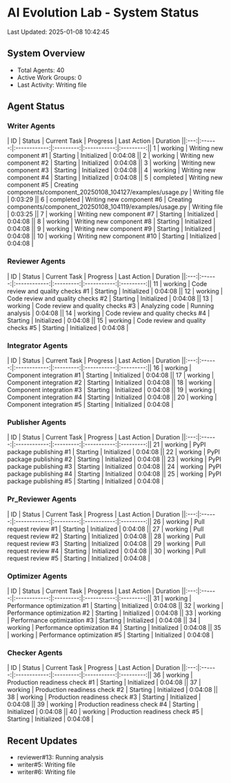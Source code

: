 # AI Evolution Lab - System Status
Last Updated: 2025-01-08 10:42:45

## System Overview
- Total Agents: 40
- Active Work Groups: 0
- Last Activity: Writing file

## Agent Status

### Writer Agents
| ID | Status | Current Task | Progress | Last Action | Duration ||:---:|:------:|:------------:|:---------:|:-----------:|:---------:|| 1 | working | Writing new component #1 | Starting | Initialized | 0:04:08 || 2 | working | Writing new component #2 | Starting | Initialized | 0:04:08 || 3 | working | Writing new component #3 | Starting | Initialized | 0:04:08 || 4 | working | Writing new component #4 | Starting | Initialized | 0:04:08 || 5 | completed | Writing new component #5 | Creating components/component_20250108_104127/examples/usage.py | Writing file | 0:03:29 || 6 | completed | Writing new component #6 | Creating components/component_20250108_104119/examples/usage.py | Writing file | 0:03:25 || 7 | working | Writing new component #7 | Starting | Initialized | 0:04:08 || 8 | working | Writing new component #8 | Starting | Initialized | 0:04:08 || 9 | working | Writing new component #9 | Starting | Initialized | 0:04:08 || 10 | working | Writing new component #10 | Starting | Initialized | 0:04:08 |
### Reviewer Agents
| ID | Status | Current Task | Progress | Last Action | Duration ||:---:|:------:|:------------:|:---------:|:-----------:|:---------:|| 11 | working | Code review and quality checks #1 | Starting | Initialized | 0:04:08 || 12 | working | Code review and quality checks #2 | Starting | Initialized | 0:04:08 || 13 | working | Code review and quality checks #3 | Analyzing code | Running analysis | 0:04:08 || 14 | working | Code review and quality checks #4 | Starting | Initialized | 0:04:08 || 15 | working | Code review and quality checks #5 | Starting | Initialized | 0:04:08 |
### Integrator Agents
| ID | Status | Current Task | Progress | Last Action | Duration ||:---:|:------:|:------------:|:---------:|:-----------:|:---------:|| 16 | working | Component integration #1 | Starting | Initialized | 0:04:08 || 17 | working | Component integration #2 | Starting | Initialized | 0:04:08 || 18 | working | Component integration #3 | Starting | Initialized | 0:04:08 || 19 | working | Component integration #4 | Starting | Initialized | 0:04:08 || 20 | working | Component integration #5 | Starting | Initialized | 0:04:08 |
### Publisher Agents
| ID | Status | Current Task | Progress | Last Action | Duration ||:---:|:------:|:------------:|:---------:|:-----------:|:---------:|| 21 | working | PyPI package publishing #1 | Starting | Initialized | 0:04:08 || 22 | working | PyPI package publishing #2 | Starting | Initialized | 0:04:08 || 23 | working | PyPI package publishing #3 | Starting | Initialized | 0:04:08 || 24 | working | PyPI package publishing #4 | Starting | Initialized | 0:04:08 || 25 | working | PyPI package publishing #5 | Starting | Initialized | 0:04:08 |
### Pr_Reviewer Agents
| ID | Status | Current Task | Progress | Last Action | Duration ||:---:|:------:|:------------:|:---------:|:-----------:|:---------:|| 26 | working | Pull request review #1 | Starting | Initialized | 0:04:08 || 27 | working | Pull request review #2 | Starting | Initialized | 0:04:08 || 28 | working | Pull request review #3 | Starting | Initialized | 0:04:08 || 29 | working | Pull request review #4 | Starting | Initialized | 0:04:08 || 30 | working | Pull request review #5 | Starting | Initialized | 0:04:08 |
### Optimizer Agents
| ID | Status | Current Task | Progress | Last Action | Duration ||:---:|:------:|:------------:|:---------:|:-----------:|:---------:|| 31 | working | Performance optimization #1 | Starting | Initialized | 0:04:08 || 32 | working | Performance optimization #2 | Starting | Initialized | 0:04:08 || 33 | working | Performance optimization #3 | Starting | Initialized | 0:04:08 || 34 | working | Performance optimization #4 | Starting | Initialized | 0:04:08 || 35 | working | Performance optimization #5 | Starting | Initialized | 0:04:08 |
### Checker Agents
| ID | Status | Current Task | Progress | Last Action | Duration ||:---:|:------:|:------------:|:---------:|:-----------:|:---------:|| 36 | working | Production readiness check #1 | Starting | Initialized | 0:04:08 || 37 | working | Production readiness check #2 | Starting | Initialized | 0:04:08 || 38 | working | Production readiness check #3 | Starting | Initialized | 0:04:08 || 39 | working | Production readiness check #4 | Starting | Initialized | 0:04:08 || 40 | working | Production readiness check #5 | Starting | Initialized | 0:04:08 |

## Recent Updates
- reviewer#13: Running analysis
- writer#5: Writing file
- writer#6: Writing file
